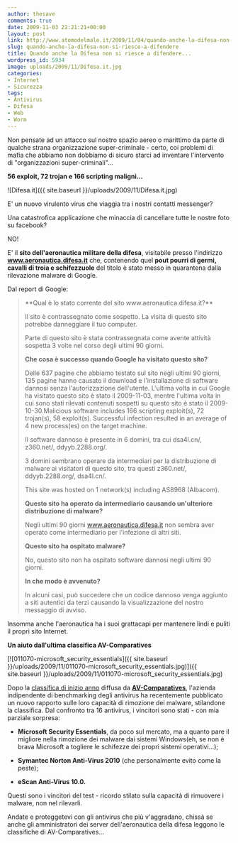 ```yaml
---
author: thesave
comments: true
date: 2009-11-03 22:21:21+00:00
layout: post
link: http://www.atomodelmale.it/2009/11/04/quando-anche-la-difesa-non-si-riesce-a-difendere/
slug: quando-anche-la-difesa-non-si-riesce-a-difendere
title: Quando anche la Difesa non si riesce a difendere...
wordpress_id: 5934
image: uploads/2009/11/Difesa.it.jpg
categories:
- Internet
- Sicurezza
tags:
- Antivirus
- Difesa
- Web
- Worm
---
```


Non pensate ad un attacco sul nostro spazio aereo o marittimo da parte di qualche strana organizzazione super-criminale - certo, coi problemi di mafia che abbiamo non dobbiamo di sicuro starci ad inventare l'intervento di "organizzazioni super-criminali"...

**56 exploit, 72 trojan e 166 scripting maligni...**

![Difesa.it]({{ site.baseurl }}/uploads/2009/11/Difesa.it.jpg)

E' un nuovo virulento virus che viaggia tra i nostri contatti messenger?

Una catastrofica applicazione che minaccia di cancellare tutte le nostre foto su facebook?

NO!

E' il **sito dell'aeronautica militare della difesa**, visitabile presso l'indirizzo **www.aeronautica.difesa.it** che, contenendo quel **pout pourri di germi, cavalli di troia e schifezzuole** del titolo è stato messo in quarantena dalla rilevazione malware di Google.

Dal report di Google:

<blockquote>**Qual è lo stato corrente del sito www.aeronautica.difesa.it?**

Il sito è contrassegnato come sospetto. La visita di questo sito potrebbe danneggiare il tuo computer.

Parte di questo sito è stata contrassegnata come avente attività sospetta 3 volte nel corso degli ultimi 90 giorni.

**Che cosa è successo quando Google ha visitato questo sito?**

Delle 637 pagine che abbiamo testato sul sito negli ultimi 90 giorni, 135 pagine hanno causato il download e l'installazione di software dannosi senza l'autorizzazione dell'utente. L'ultima volta in cui Google ha visitato questo sito è stato il 2009-11-03, mentre l'ultima volta in cui sono stati rilevati contenuti sospetti su questo sito è stato il 2009-10-30.Malicious software includes 166 scripting exploit(s), 72 trojan(s), 58 exploit(s). Successful infection resulted in an average of 4 new process(es) on the target machine.

Il software dannoso è presente in 6 domini, tra cui dsa4l.cn/, z360.net/, ddyyb.2288.org/.

3 domini sembrano operare da intermediari per la distribuzione di malware ai visitatori di questo sito, tra questi z360.net/, ddyyb.2288.org/, dsa4l.cn/.

This site was hosted on 1 network(s) including AS8968 (Albacom).

**Questo sito ha operato da intermediario causando un'ulteriore distribuzione di malware?**

Negli ultimi 90 giorni www.aeronautica.difesa.it non sembra aver operato come intermediario per l'infezione di altri siti.

**Questo sito ha ospitato malware?**

No, questo sito non ha ospitato software dannosi negli ultimi 90 giorni.

**In che modo è avvenuto?**

In alcuni casi, può succedere che un codice dannoso venga aggiunto a siti autentici da terzi causando la visualizzazione del nostro messaggio di avviso.</blockquote>

Insomma anche l'aeronautica ha i suoi grattacapi per mantenere lindi e puliti il propri sito Internet.

**Un aiuto dall'ultima classifica AV-Comparatives**

[![011070-microsoft_security_essentials]({{ site.baseurl }}/uploads/2009/11/011070-microsoft_security_essentials.jpg)]({{ site.baseurl }}/uploads/2009/11/011070-microsoft_security_essentials.jpg)

Dopo la [classifica di inizio anno](/2009/01/21/paura-dei-virus-diamo-un-occhiata-alla-classifica-di-av-comparatives-per-scegliere-lantivirus-adatto-alle-nostre-esigenze/) diffusa da [**AV-Comparatives**](http://www.av-comparatives.org/), l'azienda indipendente di benchmarking degli antivirus ha recentemente pubblicato un nuovo rapporto sulle loro capacità di rimozione dei malware, stilandone la classifica.
Dal confronto tra 16 antivirus, i vincitori sono stati - con mia parziale sorpresa:

	
  * **Microsoft Security Essentials**, da poco sul mercato, ma a quanto pare il migliore nella rimozione dei malware dai sistemi Windows(eh, se non è brava Microsoft a togliere le schifezze dei propri sistemi operativi...);

	
  * **Symantec Norton Anti-Virus 2010** (che personalmente evito come la peste);

	
  * **eScan Anti-Virus 10.0.**

Questi sono i vincitori del test - ricordo stilato sulla capacità di rimuovere i malware, non nel rilevarli.

Andate e proteggetevi con gli antivirus che più v'aggradano, chissà se anche gli amministratori dei server dell'aeronautica della difesa leggono le classifiche di AV-Comparatives...

